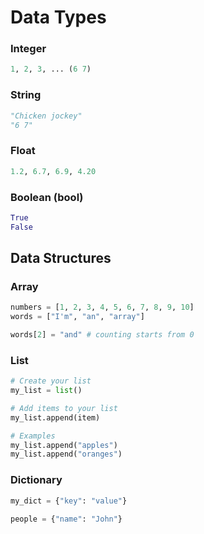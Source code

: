 # Data Types

### Integer
```python
1, 2, 3, ... (6 7)
```

### String
```python
"Chicken jockey"
"6 7"
```

### Float
```python
1.2, 6.7, 6.9, 4.20
```

### Boolean (bool)
```python
True
False
```

## Data Structures
### Array
```python
numbers = [1, 2, 3, 4, 5, 6, 7, 8, 9, 10]
words = ["I'm", "an", "array"]

words[2] = "and" # counting starts from 0
```

### List
```python
# Create your list
my_list = list()

# Add items to your list
my_list.append(item)

# Examples
my_list.append("apples")
my_list.append("oranges")
```

### Dictionary
```python
my_dict = {"key": "value"}

people = {"name": "John"}
```


